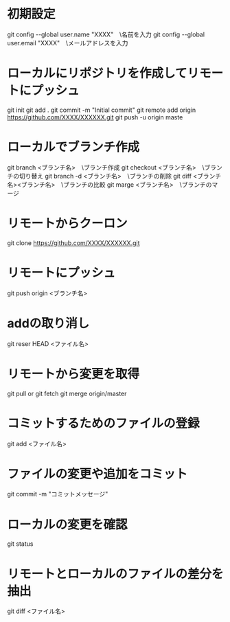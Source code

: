 # 初期設定
git config --global user.name "XXXX"　\\名前を入力
git config --global user.email "XXXX"　\\メールアドレスを入力

# ローカルにリポジトリを作成してリモートにプッシュ
git init
git add .
git commit -m "Initial commit"
git remote add origin https://github.com/XXXX/XXXXXX.git
git push -u origin maste

# ローカルでブランチ作成
git branch <ブランチ名>　\\ブランチ作成
git checkout <ブランチ名>　\\ブランチの切り替え
git branch -d <ブランチ名>　\\ブランチの削除
git diff <ブランチ名><ブランチ名>　\\ブランチの比較
git marge <ブランチ名>　\\ブランチのマージ

# リモートからクーロン
git clone https://github.com/XXXX/XXXXXX.git

# リモートにプッシュ
git push origin <ブランチ名>

# addの取り消し
git reser HEAD <ファイル名>

# リモートから変更を取得
git pull
or
git fetch
git merge origin/master

# コミットするためのファイルの登録
git add <ファイル名>

# ファイルの変更や追加をコミット
git commit -m "コミットメッセージ"

# ローカルの変更を確認
git status

# リモートとローカルのファイルの差分を抽出
git diff <ファイル名>
